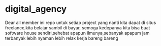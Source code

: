 # digital_agency
Dear all member ini repo untuk setiap project yang nanti kita dapat di situs freelance,kita belajar sambil di bayar, semoga kedepanya kita bisa buat software house sendiri,sehebat apapun ilmunya,sebanyak apapum  jam terbanyak lebih nyaman lebih relax kerja bareng bareng  
